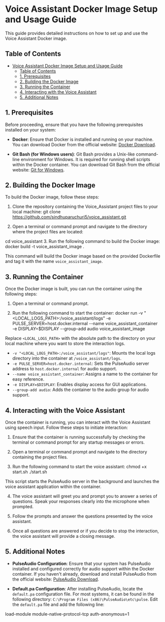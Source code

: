 # Voice Assistant Docker Image Setup and Usage Guide

This guide provides detailed instructions on how to set up and use the Voice Assistant Docker image.

## Table of Contents
- [Voice Assistant Docker Image Setup and Usage Guide](#voice-assistant-docker-image-setup-and-usage-guide)
  - [Table of Contents](#table-of-contents)
  - [1. Prerequisites ](#1-prerequisites-)
  - [2. Building the Docker Image ](#2-building-the-docker-image-)
  - [3. Running the Container ](#3-running-the-container-)
  - [4. Interacting with the Voice Assistant ](#4-interacting-with-the-voice-assistant-)
  - [5. Additional Notes ](#5-additional-notes-)

## 1. Prerequisites <a name="prerequisites"></a>
Before proceeding, ensure that you have the following prerequisites installed on your system:

- **Docker**: Ensure that Docker is installed and running on your machine. You can download Docker from the official website: [Docker Download](https://www.docker.com/products/docker-desktop/).

- **Git Bash (for Windows users)**: Git Bash provides a Unix-like command-line environment for Windows. It is required for running shell scripts within the Docker container. You can download Git Bash from the official website: [Git for Windows](https://git-scm.com/download/win).

## 2. Building the Docker Image <a name="building-the-docker-image"></a>
To build the Docker image, follow these steps:

1. Clone the repository containing the Voice_Assistant project files to your local machine:
git clone https://github.com/sindhuparuchuri5/voice_assistant.git


2. Open a terminal or command prompt and navigate to the directory where the project files are located:

cd voice_assistant
3. Run the following command to build the Docker image:
docker build -t voice_assistant_image .

This command will build the Docker image based on the provided Dockerfile and tag it with the name `voice_assistant_image`.

## 3. Running the Container <a name="running-the-container"></a>
Once the Docker image is built, you can run the container using the following steps:

1. Open a terminal or command prompt.

2. Run the following command to start the container:
docker run -v "<LOCAL_LOGS_PATH>:/voice_assistant/logs" -e PULSE_SERVER=host.docker.internal --name voice_assistant_container -e DISPLAY=$DISPLAY --group-add audio voice_assistant_image

Replace `<LOCAL_LOGS_PATH>` with the absolute path to the directory on your local machine where you want to store the interaction logs.

- `-v "<LOCAL_LOGS_PATH>:/voice_assistant/logs"`: Mounts the local logs directory into the container at `/voice_assistant/logs`.
- `-e PULSE_SERVER=host.docker.internal`: Sets the PulseAudio server address to `host.docker.internal` for audio support.
- `--name voice_assistant_container`: Assigns a name to the container for easy reference.
- `-e DISPLAY=$DISPLAY`: Enables display access for GUI applications.
- `--group-add audio`: Adds the container to the audio group for audio support.

## 4. Interacting with the Voice Assistant <a name="interacting-with-the-voice-assistant"></a>
Once the container is running, you can interact with the Voice Assistant using speech input. Follow these steps to initiate interaction:

1. Ensure that the container is running successfully by checking the terminal or command prompt for any startup messages or errors.

2. Open a terminal or command prompt and navigate to the directory containing the project files.

3. Run the following command to start the voice assistant:
chmod +x start.sh
./start.sh

This script starts the PulseAudio server in the background and launches the voice assistant application within the container.

4. The voice assistant will greet you and prompt you to answer a series of questions. Speak your responses clearly into the microphone when prompted.

5. Follow the prompts and answer the questions presented by the voice assistant.

6. Once all questions are answered or if you decide to stop the interaction, the voice assistant will provide a closing message.

## 5. Additional Notes <a name="additional-notes"></a>
- **PulseAudio Configuration**: Ensure that your system has PulseAudio installed and configured correctly for audio support within the Docker container. If you haven't already, download and install PulseAudio from the official website: [PulseAudio Download](https://www.freedesktop.org/wiki/Software/PulseAudio/).

- **Default.pa Configuration**: After installing PulseAudio, locate the `default.pa` configuration file. For most systems, it can be found in the following directory: `C:\Program Files (x86)\PulseAudio\etc\pulse`. Edit the `default.pa` file and add the following line:

load-module module-native-protocol-tcp auth-anonymous=1



